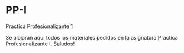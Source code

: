 # PP-I
Practica Profesionalizante 1

Se alojaran aqui todos los materiales pedidos en la asignatura Practica Profesionalizante I, Saludos!
